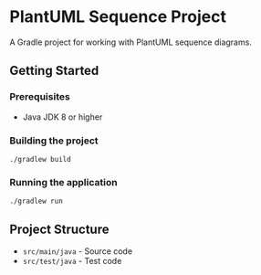 # PlantUML Sequence Project

A Gradle project for working with PlantUML sequence diagrams.

## Getting Started

### Prerequisites
- Java JDK 8 or higher

### Building the project
```
./gradlew build
```

### Running the application
```
./gradlew run
```

## Project Structure
- `src/main/java` - Source code
- `src/test/java` - Test code 